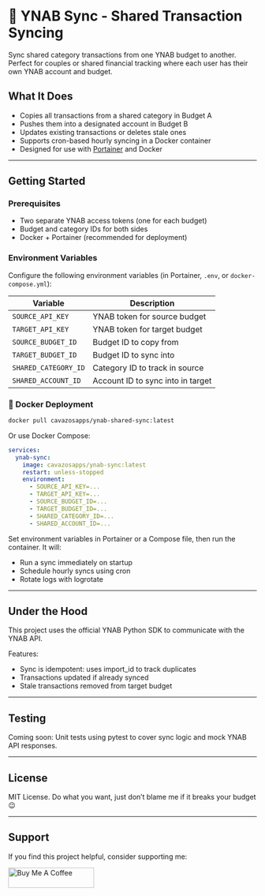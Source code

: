 # 🧾 YNAB Sync - Shared Transaction Syncing

Sync shared category transactions from one YNAB budget to another. Perfect for couples or shared financial tracking where each user has their own YNAB account and budget.

## What It Does

- Copies all transactions from a shared category in Budget A
- Pushes them into a designated account in Budget B
- Updates existing transactions or deletes stale ones
- Supports cron-based hourly syncing in a Docker container
- Designed for use with [Portainer](https://www.portainer.io/) and Docker

---

## Getting Started

### Prerequisites

- Two separate YNAB access tokens (one for each budget)
- Budget and category IDs for both sides
- Docker + Portainer (recommended for deployment)

### Environment Variables

Configure the following environment variables (in Portainer, `.env`, or `docker-compose.yml`):

| Variable             | Description                          |
|----------------------|--------------------------------------|
| `SOURCE_API_KEY`     | YNAB token for source budget         |
| `TARGET_API_KEY`     | YNAB token for target budget         |
| `SOURCE_BUDGET_ID`   | Budget ID to copy from               |
| `TARGET_BUDGET_ID`   | Budget ID to sync into               |
| `SHARED_CATEGORY_ID` | Category ID to track in source       |
| `SHARED_ACCOUNT_ID`  | Account ID to sync into in target    |

### 🐳 Docker Deployment

```bash
docker pull cavazosapps/ynab-shared-sync:latest
```
Or use Docker Compose:

```yaml
services:
  ynab-sync:
    image: cavazosapps/ynab-sync:latest
    restart: unless-stopped
    environment:
      - SOURCE_API_KEY=...
      - TARGET_API_KEY=...
      - SOURCE_BUDGET_ID=...
      - TARGET_BUDGET_ID=...
      - SHARED_CATEGORY_ID=...
      - SHARED_ACCOUNT_ID=...
```

Set environment variables in Portainer or a Compose file, then run the container. It will:

- Run a sync immediately on startup
- Schedule hourly syncs using cron
- Rotate logs with logrotate

---

## Under the Hood

This project uses the official YNAB Python SDK to communicate with the YNAB API.

Features:

- Sync is idempotent: uses import_id to track duplicates
- Transactions updated if already synced
- Stale transactions removed from target budget

---

## Testing

Coming soon: Unit tests using pytest to cover sync logic and mock YNAB API responses.

---

## License

MIT License. Do what you want, just don’t blame me if it breaks your budget 😉

---

## Support

If you find this project helpful, consider supporting me:

<a href="https://www.buymeacoffee.com/huntercavazos" target="_blank"><img src="https://cdn.buymeacoffee.com/buttons/default-orange.png" alt="Buy Me A Coffee" height="41" width="174"></a>